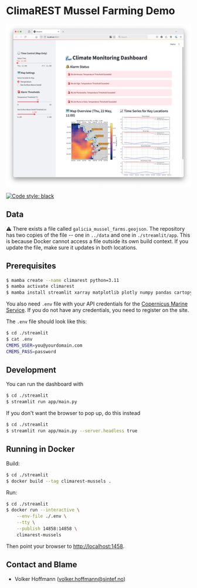 # ClimaREST Mussel Farming Demo

![Frontend Screenshot](screenshots/app.png?raw=true)

[![Code style: black](https://img.shields.io/badge/code%20style-black-000000.svg)](https://github.com/psf/black)

## Data

⚠️ There exists a file called `galicia_mussel_farms.geojson`. The repository has two copies of the file -- one in `../data` and one in `./streamlit/app`. This is because Docker cannot access a file outside its own build context. If you update the file, make sure it updates in both locations.

## Prerequisites

```sh
$ mamba create --name climarest python=3.11
$ mamba activate climarest
$ mamba install streamlit xarray matplotlib plotly numpy pandas cartopy cmocean python-dotenv shapely copernicusmarine geopandas
```

You also need `.env` file with your API credentials for the [Copernicus Marine Service](https://marine.copernicus.eu). If you do not have any credentials, you need to register on the site.

The `.env` file should look like this:

```sh
$ cd ./streamlit
$ cat .env
CMEMS_USER=you@yourdomain.com
CMEMS_PASS=password
```

## Development

You can run the dashboard with

```sh
$ cd ./streamlit
$ streamlit run app/main.py
```

If you don't want the browser to pop up, do this instead

```sh
$ cd ./streamlit
$ streamlit run app/main.py --server.headless true
```

## Running in Docker

Build:

```sh
$ cd ./streamlit
$ docker build --tag climarest-mussels .
```

Run:

```sh
$ cd ./streamlit
$ docker run --interactive \
    --env-file ./.env \
    --tty \
    --publish 14858:14858 \
    climarest-mussels
```

Then point your browser to [http://localhost:1458](http://localhost:1458).

## Contact and Blame

- Volker Hoffmann (volker.hoffmann@sintef.no)
